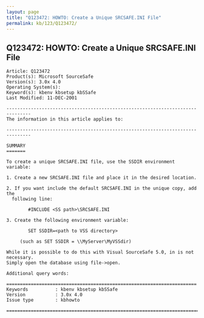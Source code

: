 ```yaml
---
layout: page
title: "Q123472: HOWTO: Create a Unique SRCSAFE.INI File"
permalink: kb/123/Q123472/
---
```


## Q123472: HOWTO: Create a Unique SRCSAFE.INI File

	Article: Q123472
	Product(s): Microsoft SourceSafe
	Version(s): 3.0x 4.0
	Operating System(s): 
	Keyword(s): kbenv kbsetup kbSSafe
	Last Modified: 11-DEC-2001
	
	-------------------------------------------------------------------------------
	The information in this article applies to:
	
	-------------------------------------------------------------------------------
	
	SUMMARY
	=======
	
	To create a unique SRCSAFE.INI file, use the SSDIR environment variable:
	
	1. Create a new SRCSAFE.INI file and place it in the desired location.
	
	2. If you want include the default SRCSAFE.INI in the unique copy, add the
	  following line:
	
	        #INCLUDE <SS path>\SRCSAFE.INI
	
	3. Create the following environment variable:
	
	        SET SSDIR=<path to VSS directory>
	
	     (such as SET SSDIR = \\MyServer\MyVSSdir)
	
	While it is possible to do this with Visual SourceSafe 5.0, in is not necessary.
	Simply open the database using file->open.
	
	Additional query words:
	
	======================================================================
	Keywords          : kbenv kbsetup kbSSafe 
	Version           : 3.0x 4.0
	Issue type        : kbhowto
	
	=============================================================================
	
